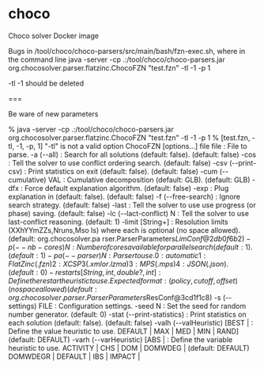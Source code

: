 # choco
Choco solver Docker image


Bugs in
/tool/choco/choco-parsers/src/main/bash/fzn-exec.sh,
where in the command line
 java -server  -cp .:/tool/choco/choco-parsers.jar org.chocosolver.parser.flatzinc.ChocoFZN "test.fzn"  -tl -1 -p 1

 -tl -1 should be deleted

===

Be ware of new parameters


% java -server  -cp .:/tool/choco/choco-parsers.jar org.chocosolver.parser.flatzinc.ChocoFZN "test.fzn"  -tl -1 -p 1
% [test.fzn, -tl, -1, -p, 1]
"-tl" is not a valid option
ChocoFZN [options...] file
 file                                   : File to parse.
 -a (--all)                             : Search for all solutions (default:
                                          false). (default: false)
 -cos                                   : Tell the solver to use conflict
                                          ordering search. (default: false)
 -csv (--print-csv)                     : Print statistics on exit (default:
                                          false). (default: false)
 -cum (--cumulative) VAL                : Cumulative decomposition (default:
                                          GLB). (default: GLB)
 -dfx                                   : Force default explanation algorithm.
                                          (default: false)
 -exp                                   : Plug explanation in (default: false).
                                          (default: false)
 -f (--free-search)                     : Ignore search strategy. (default:
                                          false)
 -last                                  : Tell the solver to use use progress
                                          (or phase) saving. (default: false)
 -lc (--lact-conflict) N                : Tell the solver to use last-conflict
                                          reasoning. (default: 1)
 -limit [String+]                       : Resolution limits (XXhYYmZZs,Nruns,Mso
                                          ls) where each is optional (no space
                                          allowed). (default: org.chocosolver.pa
                                          rser.ParserParameters$LimConf@2db0f6b2
                                          )
 -p (--nb-cores) N                      : Number of cores available for
                                          parallel search (default: 1).
                                          (default: 1)
 -pa (--parser) N                       : Parser to use.
                                          0: automatic
                                           1: FlatZinc (.fzn)
                                          2: XCSP3 (.xml or .lzma)
                                          3: MPS (.mps)
                                          4: JSON (.json). (default: 0)
 -restarts [String,int,double?,int]     : Define the restart heuristic to use.
                                          Expected format: (policy,cutoff,offset
                                          )  (no space allowed) (default:
                                          org.chocosolver.parser.ParserParameter
                                          s$ResConf@3cd1f1c8)
 -s (--settings) FILE                   : Configuration settings.
 -seed N                                : Set the seed for random number
                                          generator.  (default: 0)
 -stat (--print-statistics)             : Print statistics on each solution
                                          (default: false). (default: false)
 -valh (--valHeuristic) [BEST |         : Define the value heuristic to use.
 DEFAULT | MAX | MED | MIN | RAND]        (default: DEFAULT)
 -varh (--varHeuristic) [ABS |          : Define the variable heuristic to use.
 ACTIVITY | CHS | DOM | DOMWDEG |         (default: DEFAULT)
 DOMWDEGR | DEFAULT | IBS | IMPACT |